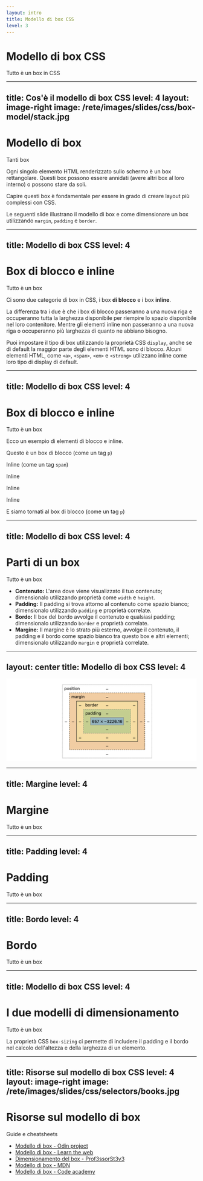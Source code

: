 ```yaml
---
layout: intro
title: Modello di box CSS
level: 3
---
```


# Modello di box CSS

Tutto è un box in CSS


---
title: Cos'è il modello di box CSS
level: 4
layout: image-right
image: /rete/images/slides/css/box-model/stack.jpg
---


# Modello di box
Tanti box

Ogni singolo elemento HTML renderizzato sullo schermo è un box rettangolare. Questi box possono essere annidati (avere altri box al loro interno) o possono stare da soli. 

Capire questi box è fondamentale per essere in grado di creare layout più complessi con CSS.

Le seguenti slide illustrano il modello di box e come dimensionare un box utilizzando `margin`, `padding` e `border`.

<!-- 

Note slide: 

Foto di BERK OZDEMIR: https://www.pexels.com/photo/people-reading-books-in-library-3779187/

-->




---
title: Modello di box CSS
level: 4
---

# Box di blocco e inline
Tutto è un box

Ci sono due categorie di box in CSS, i box **di blocco** e i box **inline**.

La differenza tra i due è che i box di blocco passeranno a una nuova riga e occuperanno tutta la larghezza disponibile per riempire lo spazio disponibile nel loro contenitore. Mentre gli elementi inline non passeranno a una nuova riga o occuperanno più larghezza di quanto ne abbiano bisogno.

Puoi impostare il tipo di box utilizzando la proprietà CSS `display`, anche se di default la maggior parte degli elementi HTML sono di blocco. Alcuni elementi HTML, come `<a>`, `<span>`, `<em>` e `<strong>` utilizzano inline come loro tipo di display di default.

<!-- 

Note slide: 

-->


---
title: Modello di box CSS
level: 4
---

# Box di blocco e inline
Tutto è un box

Ecco un esempio di elementi di blocco e inline. 

<div class="border border-gray-300 p-2">
    <div class="mb-10 pl-2 border border-5 border-red-200">
        <p>Questo è un box di blocco <span class="text-xs text-gray-500">(come un tag <code>p</code>)</span></p>
    </div>
    <div class="mb-10">
        <p class="p-2 inline border border-5 border-blue-200">Inline <span class="text-xs text-gray-500">(come un tag <code>span</code>)</span></p>
        <p class="ml-2 p-2 inline border border-5 border-blue-200">Inline</p>
        <p class="ml-2 p-2 inline border border-5 border-blue-200">Inline</p>
        <p class="ml-2 p-2 inline border border-5 border-blue-200">Inline</p>
    </div>
    <div class="mb-2 pl-2 border border-5 border-red-200">
        <p>E siamo tornati al box di blocco <span class="text-xs text-gray-500">(come un tag <code>p</code>)</span></p>
    </div>
</div>


<!-- 

Note slide: 

-->


---
title: Modello di box CSS
level: 4
---

# Parti di un box
Tutto è un box

* **Contenuto:**  L'area dove viene visualizzato il tuo contenuto; dimensionalo utilizzando proprietà come `width` e `height`.
* **Padding:** Il padding si trova attorno al contenuto come spazio bianco; dimensionalo utilizzando `padding` e proprietà correlate.
* **Bordo:** Il box del bordo avvolge il contenuto e qualsiasi padding; dimensionalo utilizzando `border` e proprietà correlate.
* **Margine:** Il margine è lo strato più esterno, avvolge il contenuto, il padding e il bordo come spazio bianco tra questo box e altri elementi; dimensionalo utilizzando `margin` e proprietà correlate.


<!-- 

Note slide: 

-->


---
layout: center
title: Modello di box CSS
level: 4
---

<img src="/rete/images/slides/css/box-model/model.png" alt="" />

<!-- 

Note slide: 

-->


---
title: Margine
level: 4
---

# Margine
Tutto è un box


<!-- 

Note slide: 

-->



---
title: Padding
level: 4
---

# Padding
Tutto è un box


<!-- 

Note slide: 

-->



---
title: Bordo
level: 4
---

# Bordo
Tutto è un box


<!-- 

Note slide: 

-->


---
title: Modello di box CSS
level: 4
---

# I due modelli di dimensionamento
Tutto è un box

La proprietà CSS `box-sizing` ci permette di includere il padding e il bordo nel calcolo dell'altezza e della larghezza di un elemento.


<!-- 

Note slide: 

-->



---
title: Risorse sul modello di box CSS
level: 4
layout: image-right
image: /rete/images/slides/css/selectors/books.jpg
---


# Risorse sul modello di box
Guide e cheatsheets

* [Modello di box - Odin project](https://www.theodinproject.com/lessons/foundations-the-box-model)
* [Modello di box - Learn the web](https://learntheweb.courses/topics/box-model/)
* [Dimensionamento del box - Prof3ssorSt3v3](https://www.youtube.com/watch?v=EfCE-a31OiM&list=PLyuRouwmQCjl4wTSNbb8RTKZuyMhoIxBe&index=52) 
* [Modello di box - MDN](https://developer.mozilla.org/it/docs/Learn/CSS/Building_blocks/The_box_model)
* [Modello di box - Code academy](https://www.codecademy.com/resources/docs/css/box-model)

<!-- 

Note slide: 

Credit: 


-->